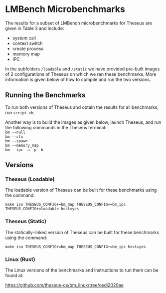 # LMBench Microbenchmarks
The results for a subset of LMBench microbenchmarks for Theseus are given in Table 3 and include:
- system call
- context switch
- create process
- memory map
- IPC

In the subfolders `/loadable` and `/static` we have provided pre-built images of 2 configurations of Theseus on which we ran these benchmarks. More information is given below of how to compile and run the two versions.

## Running the Benchmarks
To run both versions of Theseus and obtain the results for all benchmarks, run `script.sh`.

Another way is to build the images as given below, launch Theseus, and run the following commands in the Theseus terminal:  
`bm --null`  
`bm --ctx`  
`bm --spawn`  
`bm --memory_map`  
`bm --ipc -a -p -b`  

## Versions
### Theseus (Loadable)
The loadable version of Theseus can be built for these benchmarks using the command:

`make iso THESEUS_CONFIG+=bm_map THESEUS_CONFIG+=bm_ipc THESEUS_CONFIG+=loadable host=yes`

### Theseus (Static)
The statically-linked version of Theseus can be built for these benchmarks using the command:

`make iso THESEUS_CONFIG+=bm_map THESEUS_CONFIG+=bm_ipc host=yes`

### Linux (Rust)
The Linux versions of the benchmarks and instructions to run them can be found at:

https://github.com/theseus-os/bm_linux/tree/osdi2020ae